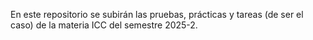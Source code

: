 En este repositorio se subirán las pruebas, prácticas y tareas (de ser el caso) de la materia ICC del semestre 2025-2.
